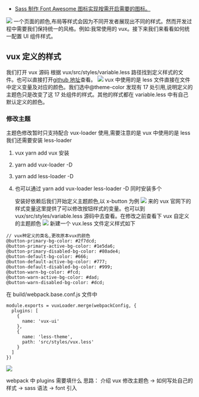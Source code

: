 - [Sass 制作 Font Awesome 图标实现按需开启需要的图标。](https://www.qdskill.com/sass/3912.html)

![](https://user-gold-cdn.xitu.io/2018/12/26/167eb267a7ba99c9?w=1340&h=742&f=png&s=173022)
一个页面的颜色,布局等样式会因为不同开发者展现出不同的样式。然而开发过程中需要我们保持统一的风格。例如:我常使用的 vux。接下来我们来看看如何统一配置 UI 组件样式。

## vux 定义的样式

我们打开 vux 源码 根据 vux/src/styles/variable.less 路径找到定义样式的文件。也可以直接打开[github 地址](https://github.com/airyland/vux/blob/v2/src/styles/variable.less)查看。
![](https://user-gold-cdn.xitu.io/2018/12/26/167eb324c59f493d?w=1272&h=528&f=png&s=116666)
vux 中使用的是 less 文件直接在文件中定义变量及对应的颜色。我们选中@theme-color 发现有 17 处引用,说明定义的主题色只是改变了这 17 处组件的样式。其他的样式都在 variable.less 中有自己默认定义的颜色。

### 修改主题

主题色修改暂时只支持配合 vux-loader 使用,需要注意的是 vux 中使用的是 less 我们还需要安装 less-loader

1. vux yarn add vux 安装
2. yarn add vux-loader -D
3. yarn add less-loader -D
4. 也可以通过 yarn add vux-loader less-loader -D 同时安装多个

   安装好依赖后我们开始定义主题颜色,以 x-button 为例
   ![](https://user-gold-cdn.xitu.io/2018/12/27/167ee062d47108d9?w=1282&h=739&f=png&s=107490)
   来的 vux 官网下的样式变量这里提供了可以修改按钮样式的变量。也可以到 vux/src/styles/variable.less 源码中去查看。在修改之前查看下 vux 自定义的主题颜色
   ![](https://user-gold-cdn.xitu.io/2018/12/27/167ee0b837d92ce8?w=380&h=167&f=png&s=4344)
   新建一个 vux.less 文件定义样式如下

```
// vux种定义的类名,更改原本vux的颜色
@button-primary-bg-color: #2f7dcd;
@button-primary-active-bg-color: #1e5da6;
@button-primary-disabled-bg-color: #80ade4;
@button-default-bg-color: #666;
@button-default-active-bg-color: #777;
@button-default-disabled-bg-color: #999;
@button-warn-bg-color: #fcd;
@button-warn-active-bg-color: #dad;
@button-warn-disabled-bg-color: #dcd;
```

在 build/webpack.base.conf.js 文件中

```
module.exports = vuxLoader.merge(webpackConfig, {
  plugins: [
    {
      name: 'vux-ui'
    },
    {
      name: 'less-theme',
      path: 'src/styles/vux.less'
    }
  ]
})
```

![](https://user-gold-cdn.xitu.io/2018/12/27/167ee0fb3c4f2e77?w=383&h=164&f=png&s=4398)

webpack 中 plugins 需要填什么
思路： 介绍 vux 修改主题色 -> 如何写处自己的样式 -> sass 语法 -> font 引入
